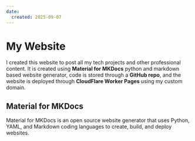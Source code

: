 ```yaml
---
date:
  created: 2025-09-07
---
```


# My Website

I created this website to post all my tech projects and other professional content. It is created using **Material for MKDocs** python and markdown based website generator, code is stored through a **GitHub repo**, and the website is deployed through **CloudFlare Worker Pages** using my custom domain.
<!-- more -->

## Material for MKDocs

Material for MKDocs is an open source website generator that uses Python, YAML, and Markdown coding languages to create, build, and deploy websites.
